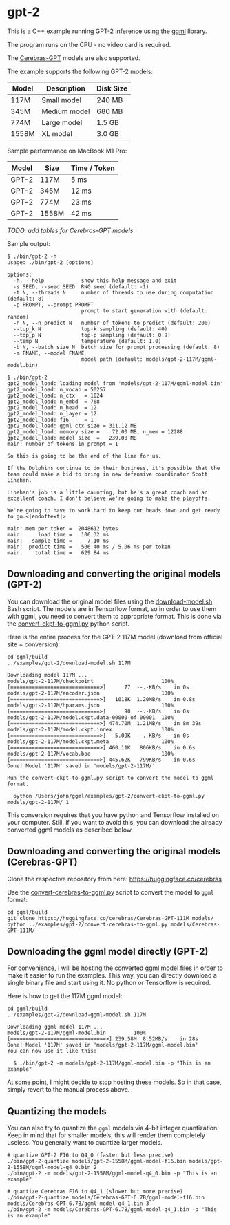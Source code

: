 # gpt-2

This is a C++ example running GPT-2 inference using the [ggml](https://github.com/ggerganov/ggml) library.

The program runs on the CPU - no video card is required.

The [Cerebras-GPT](https://huggingface.co/cerebras) models are also supported.

The example supports the following GPT-2 models:

| Model | Description  | Disk Size |
| ---   | ---          | ---       |
| 117M  | Small model  | 240 MB    |
| 345M  | Medium model | 680 MB    |
| 774M  | Large model  | 1.5 GB    |
| 1558M | XL model     | 3.0 GB    |

Sample performance on MacBook M1 Pro:

| Model | Size  | Time / Token |
| ---   | ---   | ---    |
| GPT-2 |  117M |   5 ms |
| GPT-2 |  345M |  12 ms |
| GPT-2 |  774M |  23 ms |
| GPT-2 | 1558M |  42 ms |

*TODO: add tables for Cerebras-GPT models*

Sample output:

```
$ ./bin/gpt-2 -h
usage: ./bin/gpt-2 [options]

options:
  -h, --help            show this help message and exit
  -s SEED, --seed SEED  RNG seed (default: -1)
  -t N, --threads N     number of threads to use during computation (default: 8)
  -p PROMPT, --prompt PROMPT
                        prompt to start generation with (default: random)
  -n N, --n_predict N   number of tokens to predict (default: 200)
  --top_k N             top-k sampling (default: 40)
  --top_p N             top-p sampling (default: 0.9)
  --temp N              temperature (default: 1.0)
  -b N, --batch_size N  batch size for prompt processing (default: 8)
  -m FNAME, --model FNAME
                        model path (default: models/gpt-2-117M/ggml-model.bin)

$ ./bin/gpt-2
gpt2_model_load: loading model from 'models/gpt-2-117M/ggml-model.bin'
gpt2_model_load: n_vocab = 50257
gpt2_model_load: n_ctx   = 1024
gpt2_model_load: n_embd  = 768
gpt2_model_load: n_head  = 12
gpt2_model_load: n_layer = 12
gpt2_model_load: f16     = 1
gpt2_model_load: ggml ctx size = 311.12 MB
gpt2_model_load: memory size =    72.00 MB, n_mem = 12288
gpt2_model_load: model size  =   239.08 MB
main: number of tokens in prompt = 1

So this is going to be the end of the line for us.

If the Dolphins continue to do their business, it's possible that the team could make a bid to bring in new defensive coordinator Scott Linehan.

Linehan's job is a little daunting, but he's a great coach and an excellent coach. I don't believe we're going to make the playoffs.

We're going to have to work hard to keep our heads down and get ready to go.<|endoftext|>

main: mem per token =  2048612 bytes
main:     load time =   106.32 ms
main:   sample time =     7.10 ms
main:  predict time =   506.40 ms / 5.06 ms per token
main:    total time =   629.84 ms
```

## Downloading and converting the original models (GPT-2)

You can download the original model files using the [download-model.sh](download-model.sh) Bash script. The models are
in Tensorflow format, so in order to use them with ggml, you need to convert them to appropriate format. This is done
via the [convert-ckpt-to-ggml.py](convert-ckpt-to-ggml.py) python script.

Here is the entire process for the GPT-2 117M model (download from official site + conversion):

```
cd ggml/build
../examples/gpt-2/download-model.sh 117M

Downloading model 117M ...
models/gpt-2-117M/checkpoint                      100%[=============================>]      77  --.-KB/s    in 0s
models/gpt-2-117M/encoder.json                    100%[=============================>]   1018K  1.20MB/s    in 0.8s
models/gpt-2-117M/hparams.json                    100%[=============================>]      90  --.-KB/s    in 0s
models/gpt-2-117M/model.ckpt.data-00000-of-00001  100%[=============================>] 474.70M  1.21MB/s    in 8m 39s
models/gpt-2-117M/model.ckpt.index                100%[=============================>]   5.09K  --.-KB/s    in 0s
models/gpt-2-117M/model.ckpt.meta                 100%[=============================>] 460.11K   806KB/s    in 0.6s
models/gpt-2-117M/vocab.bpe                       100%[=============================>] 445.62K   799KB/s    in 0.6s
Done! Model '117M' saved in 'models/gpt-2-117M/'

Run the convert-ckpt-to-ggml.py script to convert the model to ggml format.

  python /Users/john/ggml/examples/gpt-2/convert-ckpt-to-ggml.py models/gpt-2-117M/ 1

```

This conversion requires that you have python and Tensorflow installed on your computer. Still, if you want to avoid
this, you can download the already converted ggml models as described below.

## Downloading and converting the original models (Cerebras-GPT)

Clone the respective repository from here: https://huggingface.co/cerebras

Use the [convert-cerebras-to-ggml.py](convert-cerebras-to-ggml.py) script to convert the model to `ggml` format:

```
cd ggml/build
git clone https://huggingface.co/cerebras/Cerebras-GPT-111M models/
python ../examples/gpt-2/convert-cerebras-to-ggml.py models/Cerebras-GPT-111M/

```

## Downloading the ggml model directly (GPT-2)

For convenience, I will be hosting the converted ggml model files in order to make it easier to run the examples. This
way, you can directly download a single binary file and start using it. No python or Tensorflow is required.

Here is how to get the 117M ggml model:

```
cd ggml/build
../examples/gpt-2/download-ggml-model.sh 117M

Downloading ggml model 117M ...
models/gpt-2-117M/ggml-model.bin         100%[===============================>] 239.58M  8.52MB/s    in 28s
Done! Model '117M' saved in 'models/gpt-2-117M/ggml-model.bin'
You can now use it like this:

  $ ./bin/gpt-2 -m models/gpt-2-117M/ggml-model.bin -p "This is an example"

```

At some point, I might decide to stop hosting these models. So in that case, simply revert to the manual process above.

## Quantizing the models

You can also try to quantize the `ggml` models via 4-bit integer quantization.
Keep in mind that for smaller models, this will render them completely useless.
You generally want to quantize larger models.

```
# quantize GPT-2 F16 to Q4_0 (faster but less precise)
./bin/gpt-2-quantize models/gpt-2-1558M/ggml-model-f16.bin models/gpt-2-1558M/ggml-model-q4_0.bin 2
./bin/gpt-2 -m models/gpt-2-1558M/ggml-model-q4_0.bin -p "This is an example"

# quantize Cerebras F16 to Q4_1 (slower but more precise)
./bin/gpt-2-quantize models/Cerebras-GPT-6.7B/ggml-model-f16.bin models/Cerebras-GPT-6.7B/ggml-model-q4_1.bin 3
./bin/gpt-2 -m models/Cerebras-GPT-6.7B/ggml-model-q4_1.bin -p "This is an example"

```
